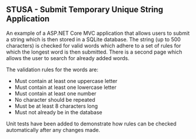 ## STUSA - Submit Temporary Unique String Application

An example of a ASP.NET Core MVC application that allows users to submit a string which is then stored in a SQLite database. The string (up to 500 characters) is checked for valid words which adhere to a set of rules for which the longest word is then submitted. There is a second page which allows the user to search for already added words.

The validation rules for the words are:

- Must contain at least one uppercase letter
- Must contain at least one lowercase letter
- Must contain at least one number
- No character should be repeated
- Must be at least 8 characters long
- Must not already be in the database

Unit tests have been added to demonstrate how rules can be checked automatically after any changes made.
